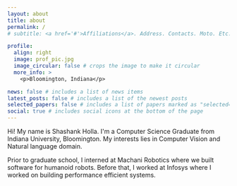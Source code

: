 ```yaml
---
layout: about
title: about
permalink: /
# subtitle: <a href='#'>Affiliations</a>. Address. Contacts. Moto. Etc.

profile:
  align: right
  image: prof_pic.jpg
  image_circular: false # crops the image to make it circular
  more_info: >
    <p>Bloomington, Indiana</p>

news: false # includes a list of news items
latest_posts: false # includes a list of the newest posts
selected_papers: false # includes a list of papers marked as "selected={true}"
social: true # includes social icons at the bottom of the page
---
```


Hi! My name is Shashank Holla. I'm a Computer Science Graduate from Indiana University, Bloomington. My interests lies in Computer Vision and Natural language domain.

Prior to graduate school, I interned at Machani Robotics where we built software for humanoid robots. Before that, I worked at Infosys where I worked on building performance efficient systems.

